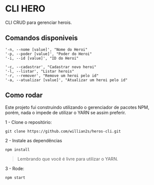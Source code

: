 # CLI HERO

CLI CRUD para gerenciar herois.

## Comandos disponiveis

```
'-n, --nome [value]', "Nome do Heroi"
'-p, --poder [value]', "Poder do Heroi"
'-i, --id [value]', "ID do Heroi"

'-c, --cadastrar', "Cadastrar novo heroi"
'-l, --listar', "Listar herois"
'-r, --remover', "Remove um heroi pelo id"
'-a, --atualizar [value]', "Atualizar um heroi pelo id"
```

## Como rodar

Este projeto fui construindo utilizando o gerenciador de pacotes NPM, porém, nada o impede de utilizar o YARN se assim preferir.

1 - Clone o repositório:

```
git clone https://github.com/willian2s/heros-cli.git
```

2 - Instale as dependências

```
npm install
```

> Lembrando que você é livre para utilizar o YARN.

3 - Rode:

```
npm start
```
